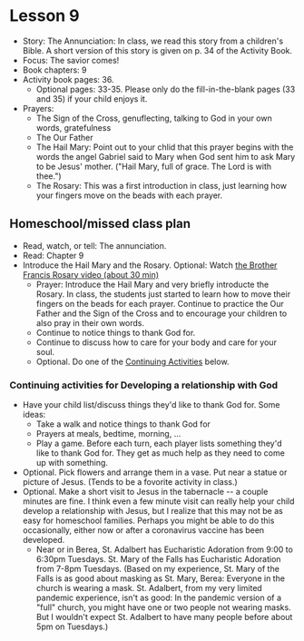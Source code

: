 # Lesson 9
- Story: The Annunciation: In class, we read this story from a children's Bible.  A short version of this story is given on p. 34 of the Activity Book. 
- Focus: The savior comes!  
- Book chapters: 9
- Activity book pages: 36. 
  - Optional pages: 33-35.  Please only do the fill-in-the-blank pages (33 and 35) if your child enjoys it.
- Prayers:
  - The Sign of the Cross, genuflecting, talking to God in your own words, gratefulness
  - The Our Father
  - The Hail Mary: Point out to your chlid that this prayer begins with the words the angel Gabriel said to Mary when God sent him to ask Mary to be Jesus' mother. ("Hail Mary, full of grace.  The Lord is with thee.")  
  - The Rosary: This was a first introduction in class, just learning how your fingers move on the beads with each prayer.  
  
## Homeschool/missed class plan
- Read, watch, or tell: The annunciation. 
- Read: Chapter 9 
- Introduce the Hail Mary and the Rosary.  Optional: Watch [the Brother Francis Rosary video (about 30 min)](https://watch.formed.org/brother-francis-1/season:1/videos/the-rosary-a-special-way-to-pray)
  - Prayer: Introduce the Hail Mary and very briefly introducte the Rosary. In class, the students just started to learn how to move their fingers on the beads for each prayer.  Continue to practice the Our Father and the Sign of the Cross and to encourage your children to also pray in their own words.
  - Continue to notice things to thank God for.    
  - Continue to discuss how to care for your body and care for your soul.  
  - Optional.  Do one of the [Continuing Activities](#ContinuingActivities) below. 
  
### <a name="ContinuingActivities"> Continuing activities for Developing a relationship with God </a>
- Have your child list/discuss things they'd like to thank God for.  Some ideas:
    - Take a walk and notice things to thank God for
    - Prayers at meals, bedtime, morning, ...
    - Play a game.  Before each turn, each player lists something they'd like to thank God for.  They get as much help as they need to come up with something.
 - Optional. Pick flowers and arrange them in a vase.  Put near a statue or picture of Jesus.  (Tends to be a fovorite activity in class.)
 - Optional. Make a short visit to Jesus in the tabernacle -- a couple minutes are fine.  I think even a few minute visit can really help your child develop a relationship with Jesus, but I realize that this may not be as easy for homeschool families.  Perhaps you might be able to do this occasionally, either now or after a coronavirus vaccine has been developed.  
    - Near or in Berea, St. Adalbert has Eucharistic Adoration from 9:00 to 6:30pm Tuesdays.  St. Mary of the Falls has Eucharistic Adoration from 7-8pm Tuesdays.  (Based on my experience, St. Mary of the Falls is as good about masking as St. Mary, Berea: Everyone in the church is wearing a mask.  St. Adalbert, from my very limited pandemic experience, isn't as good: In the pandemic version of a "full" church, you might have one or two people not wearing masks.  But I wouldn't expect St. Adalbert to have many people before about 5pm on Tuesdays.) 
  



